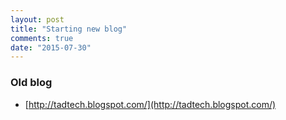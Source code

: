 ```yaml
---
layout: post
title: "Starting new blog"
comments: true
date: "2015-07-30"
---
```


### Old blog
- [http://tadtech.blogspot.com/](http://tadtech.blogspot.com/)
